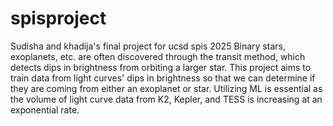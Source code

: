 # spisproject
Sudisha and khadija's final project for ucsd spis 2025
Binary stars, exoplanets, etc. are often discovered through the transit method, which detects dips in brightness from orbiting a larger star. 
This project aims to train data from light curves' dips in brightness so that we can determine if they are coming from either an exoplanet or star. Utilizing ML is essential as the volume of light curve data from K2, Kepler, and TESS is increasing at an exponential rate. 
